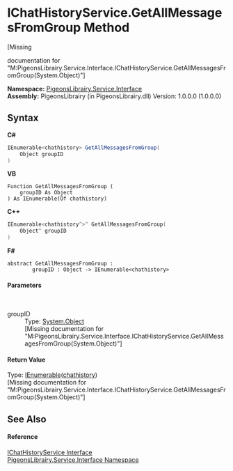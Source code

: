# IChatHistoryService.GetAllMessagesFromGroup Method 
 

\[Missing <summary> documentation for "M:PigeonsLibrairy.Service.Interface.IChatHistoryService.GetAllMessagesFromGroup(System.Object)"\]

**Namespace:**&nbsp;<a href="b0fc0eda-b7b1-0d3d-2267-0fd4766ff20d">PigeonsLibrairy.Service.Interface</a><br />**Assembly:**&nbsp;PigeonsLibrairy (in PigeonsLibrairy.dll) Version: 1.0.0.0 (1.0.0.0)

## Syntax

**C#**<br />
``` C#
IEnumerable<chathistory> GetAllMessagesFromGroup(
	Object groupID
)
```

**VB**<br />
``` VB
Function GetAllMessagesFromGroup ( 
	groupID As Object
) As IEnumerable(Of chathistory)
```

**C++**<br />
``` C++
IEnumerable<chathistory^>^ GetAllMessagesFromGroup(
	Object^ groupID
)
```

**F#**<br />
``` F#
abstract GetAllMessagesFromGroup : 
        groupID : Object -> IEnumerable<chathistory> 

```


#### Parameters
&nbsp;<dl><dt>groupID</dt><dd>Type: <a href="http://msdn2.microsoft.com/en-us/library/e5kfa45b" target="_blank">System.Object</a><br />\[Missing <param name="groupID"/> documentation for "M:PigeonsLibrairy.Service.Interface.IChatHistoryService.GetAllMessagesFromGroup(System.Object)"\]</dd></dl>

#### Return Value
Type: <a href="http://msdn2.microsoft.com/en-us/library/9eekhta0" target="_blank">IEnumerable</a>(<a href="f6e3b8f2-5289-041c-bfed-7d1e9141308b">chathistory</a>)<br />\[Missing <returns> documentation for "M:PigeonsLibrairy.Service.Interface.IChatHistoryService.GetAllMessagesFromGroup(System.Object)"\]

## See Also


#### Reference
<a href="74a05aac-fea9-44a8-c825-458461124317">IChatHistoryService Interface</a><br /><a href="b0fc0eda-b7b1-0d3d-2267-0fd4766ff20d">PigeonsLibrairy.Service.Interface Namespace</a><br />